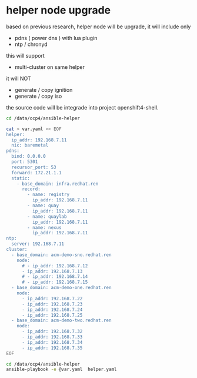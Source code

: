 # helper node upgrade

based on previous research, helper node will be upgrade, it will include only
- pdns ( power dns ) with lua plugin
- ntp / chronyd

this will support
- multi-cluster on same helper

it will NOT
- generate / copy ignition
- generate / copy iso

the source code will be integrade into project openshift4-shell.

```bash
cd /data/ocp4/ansible-helper

cat > var.yaml << EOF
helper:
  ip_addr: 192.168.7.11
  nic: baremetal
pdns:
  bind: 0.0.0.0
  port: 5301
  recursor_port: 53
  forward: 172.21.1.1
  static:
    - base_domain: infra.redhat.ren
      record:
        - name: registry
          ip_addr: 192.168.7.11
        - name: quay
          ip_addr: 192.168.7.11
        - name: quaylab
          ip_addr: 192.168.7.11
        - name: nexus
          ip_addr: 192.168.7.11
ntp:
  server: 192.168.7.11
cluster:
  - base_domain: acm-demo-sno.redhat.ren
    node:
      # - ip_addr: 192.168.7.12
      - ip_addr: 192.168.7.13
      # - ip_addr: 192.168.7.14
      # - ip_addr: 192.168.7.15
  - base_domain: acm-demo-one.redhat.ren
    node: 
      - ip_addr: 192.168.7.22
      - ip_addr: 192.168.7.23
      - ip_addr: 192.168.7.24
      - ip_addr: 192.168.7.25
  - base_domain: acm-demo-two.redhat.ren
    node: 
      - ip_addr: 192.168.7.32
      - ip_addr: 192.168.7.33
      - ip_addr: 192.168.7.34
      - ip_addr: 192.168.7.35
EOF

cd /data/ocp4/ansible-helper
ansible-playbook -e @var.yaml  helper.yaml

```